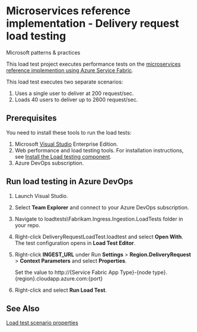 # Microservices reference implementation - Delivery request load testing
Microsoft patterns & practices

This load test project executes performance tests on the [microservices reference implemention using Azure Service Fabric](../../Readme.md). 

This load test executes two separate scenarios: 
1. Uses a single user to deliver at 200 request/sec.
2. Loads 40 users to deliver up to 2600 request/sec. 

## Prerequisites
You need to install these tools to run the load tests:
1. Microsoft [Visual Studio](https://visualstudio.microsoft.com/vs/) Enterprise Edition. 
2. Web performance and load testing tools. For installation instructions, see [Install the Load testing component](https://docs.microsoft.com/en-us/visualstudio/test/quickstart-create-a-load-test-project?view=vs-2017#install-the-load-testing-component).
3. Azure DevOps subscription.


## Run load testing in Azure DevOps

1. Launch Visual Studio.
2. Select **Team Explorer** and connect to your Azure DevOps subscription.
3. Navigate to loadtests\Fabrikam.Ingress.Ingestion.LoadTests folder in your repo. 
4. Right-click DeliveryRequestLoadTest.loadtest and select **Open With**. The test configuration opens in **Load Test Editor**.
5. Right-click **INGEST_URL** under Run **Settings** > **Region.DeliveryRequest** > **Context Parameters** and select **Properties**.
    
    Set the value to http://{Service Fabric App Type}-{node type}.{region}.cloudapp.azure.com:{port}

6. Right-click and select **Run Load Test**.

## See Also

[Load test scenario properties](https://docs.microsoft.com/visualstudio/test/load-test-scenario-properties?view=vs-2017)
